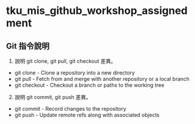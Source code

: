 # tku_mis_github_workshop_assignedment

## Git 指令說明

1. 說明 git clone, git pull, git checkout 差異。

* git clone - Clone a repository into a new directory
* git pull  - Fetch from and merge with another repository or a local branch
* git checkout  - Checkout a branch or paths to the working tree

2. 說明 git commit, git push 差異。

* git commit  - Record changes to the repository
* git push    - Update remote refs along with associated objects
